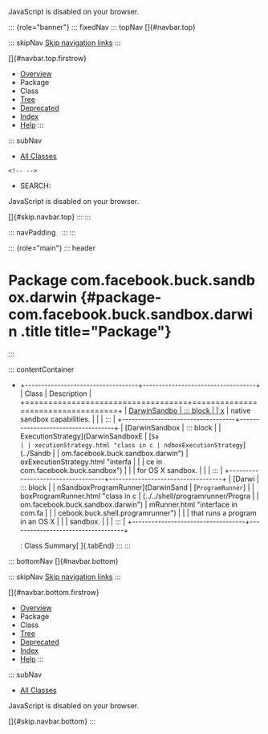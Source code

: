 <div>

JavaScript is disabled on your browser.

</div>

::: {role="banner"}
::: fixedNav
::: topNav
[]{#navbar.top}

::: skipNav
[Skip navigation links](#skip.navbar.top "Skip navigation links")
:::

[]{#navbar.top.firstrow}

-   [Overview](../../../../../index.html)
-   Package
-   Class
-   [Tree](package-tree.html)
-   [Deprecated](../../../../../deprecated-list.html)
-   [Index](../../../../../index-all.html)
-   [Help](../../../../../help-doc.html)
:::

::: subNav
-   [All Classes](../../../../../allclasses.html)

```{=html}
<!-- -->
```
-   SEARCH:

<div>

<div>

JavaScript is disabled on your browser.

</div>

</div>

[]{#skip.navbar.top}
:::
:::

::: navPadding
 
:::
:::

::: {role="main"}
::: header
# Package com.facebook.buck.sandbox.darwin {#package-com.facebook.buck.sandbox.darwin .title title="Package"}
:::

::: contentContainer
-   +-----------------------------------+-----------------------------------+
    | Class                             | Description                       |
    +===================================+===================================+
    | [DarwinSandbo                     | ::: block                         |
    | x](DarwinSandbox.html "class in c | Provides an interface to OS X     |
    | om.facebook.buck.sandbox.darwin") | native sandbox capabilities.      |
    |                                   | :::                               |
    +-----------------------------------+-----------------------------------+
    | [DarwinSandbox                    | ::: block                         |
    | ExecutionStrategy](DarwinSandboxE | [`Sa                              |
    | xecutionStrategy.html "class in c | ndboxExecutionStrategy`](../Sandb |
    | om.facebook.buck.sandbox.darwin") | oxExecutionStrategy.html "interfa |
    |                                   | ce in com.facebook.buck.sandbox") |
    |                                   | for OS X sandbox.                 |
    |                                   | :::                               |
    +-----------------------------------+-----------------------------------+
    | [Darwi                            | ::: block                         |
    | nSandboxProgramRunner](DarwinSand | [`ProgramRunner`]                 |
    | boxProgramRunner.html "class in c | (../../shell/programrunner/Progra |
    | om.facebook.buck.sandbox.darwin") | mRunner.html "interface in com.fa |
    |                                   | cebook.buck.shell.programrunner") |
    |                                   | that runs a program in an OS X    |
    |                                   | sandbox.                          |
    |                                   | :::                               |
    +-----------------------------------+-----------------------------------+

    : Class Summary[ ]{.tabEnd}
:::
:::

::: bottomNav
[]{#navbar.bottom}

::: skipNav
[Skip navigation links](#skip.navbar.bottom "Skip navigation links")
:::

[]{#navbar.bottom.firstrow}

-   [Overview](../../../../../index.html)
-   Package
-   Class
-   [Tree](package-tree.html)
-   [Deprecated](../../../../../deprecated-list.html)
-   [Index](../../../../../index-all.html)
-   [Help](../../../../../help-doc.html)
:::

::: subNav
-   [All Classes](../../../../../allclasses.html)

<div>

<div>

JavaScript is disabled on your browser.

</div>

</div>

[]{#skip.navbar.bottom}
:::
